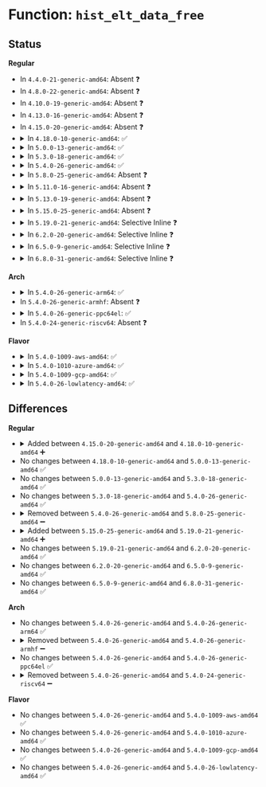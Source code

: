 # Function: <code>hist_elt_data_free</code>

## Status
<b>Regular</b>
<ul>
<li>
In <code>4.4.0-21-generic-amd64</code>: Absent ❓
</li>
<li>
In <code>4.8.0-22-generic-amd64</code>: Absent ❓
</li>
<li>
In <code>4.10.0-19-generic-amd64</code>: Absent ❓
</li>
<li>
In <code>4.13.0-16-generic-amd64</code>: Absent ❓
</li>
<li>
In <code>4.15.0-20-generic-amd64</code>: Absent ❓
</li>
<li>
<details>
<summary>In <code>4.18.0-10-generic-amd64</code>: ✅</summary>

```c
void hist_elt_data_free(struct hist_elt_data * elt_data)
```

```json
{
  "name": "hist_elt_data_free",
  "collision_type": "Unique Static",
  "inline_type": "No",
  "funcs": [
    {
      "addr": 18446744071580533504,
      "name": "hist_elt_data_free",
      "external": false,
      "loc": "kernel/trace/trace_events_hist.c:1952",
      "file": "kernel/trace/trace_events_hist.c",
      "inline": "seen, unknown",
      "caller_inline": [],
      "caller_func": [
        "kernel/trace/trace_events_hist.c:hist_trigger_elt_data_alloc",
        "kernel/trace/trace_events_hist.c:hist_trigger_elt_data_free"
      ]
    }
  ],
  "symbols": [
    {
      "addr": 18446744071580533504,
      "name": "hist_elt_data_free",
      "section": ".text",
      "bind": "STB_LOCAL",
      "size": 64
    }
  ]
}
```
</details>
</li>
<li>
<details>
<summary>In <code>5.0.0-13-generic-amd64</code>: ✅</summary>

```c
void hist_elt_data_free(struct hist_elt_data * elt_data)
```

```json
{
  "name": "hist_elt_data_free",
  "collision_type": "Unique Static",
  "inline_type": "No",
  "funcs": [
    {
      "addr": 18446744071580591712,
      "name": "hist_elt_data_free",
      "external": false,
      "loc": "kernel/trace/trace_events_hist.c:2036",
      "file": "kernel/trace/trace_events_hist.c",
      "inline": "seen, unknown",
      "caller_inline": [],
      "caller_func": [
        "kernel/trace/trace_events_hist.c:hist_trigger_elt_data_alloc",
        "kernel/trace/trace_events_hist.c:hist_trigger_elt_data_free"
      ]
    }
  ],
  "symbols": [
    {
      "addr": 18446744071580591712,
      "name": "hist_elt_data_free",
      "section": ".text",
      "bind": "STB_LOCAL",
      "size": 64
    }
  ]
}
```
</details>
</li>
<li>
<details>
<summary>In <code>5.3.0-18-generic-amd64</code>: ✅</summary>

```c
void hist_elt_data_free(struct hist_elt_data * elt_data)
```

```json
{
  "name": "hist_elt_data_free",
  "collision_type": "Unique Static",
  "inline_type": "No",
  "funcs": [
    {
      "addr": 18446744071580648848,
      "name": "hist_elt_data_free",
      "external": false,
      "loc": "kernel/trace/trace_events_hist.c:2190",
      "file": "kernel/trace/trace_events_hist.c",
      "inline": "seen, unknown",
      "caller_inline": [],
      "caller_func": [
        "kernel/trace/trace_events_hist.c:hist_trigger_elt_data_alloc",
        "kernel/trace/trace_events_hist.c:hist_trigger_elt_data_free"
      ]
    }
  ],
  "symbols": [
    {
      "addr": 18446744071580648848,
      "name": "hist_elt_data_free",
      "section": ".text",
      "bind": "STB_LOCAL",
      "size": 64
    }
  ]
}
```
</details>
</li>
<li>
<details>
<summary>In <code>5.4.0-26-generic-amd64</code>: ✅</summary>

```c
void hist_elt_data_free(struct hist_elt_data * elt_data)
```

```json
{
  "name": "hist_elt_data_free",
  "collision_type": "Unique Static",
  "inline_type": "No",
  "funcs": [
    {
      "addr": 18446744071580695408,
      "name": "hist_elt_data_free",
      "external": false,
      "loc": "kernel/trace/trace_events_hist.c:2264",
      "file": "kernel/trace/trace_events_hist.c",
      "inline": "seen, unknown",
      "caller_inline": [],
      "caller_func": [
        "kernel/trace/trace_events_hist.c:hist_trigger_elt_data_alloc",
        "kernel/trace/trace_events_hist.c:hist_trigger_elt_data_free"
      ]
    }
  ],
  "symbols": [
    {
      "addr": 18446744071580695408,
      "name": "hist_elt_data_free",
      "section": ".text",
      "bind": "STB_LOCAL",
      "size": 64
    }
  ]
}
```
</details>
</li>
<li>
<details>
<summary>In <code>5.8.0-25-generic-amd64</code>: Absent ❓</summary>

```json
{
  "name": "hist_elt_data_free",
  "collision_type": "Unique Static",
  "inline_type": "Full",
  "funcs": [
    {
      "addr": 18446744071580827932,
      "name": "hist_elt_data_free",
      "external": false,
      "loc": "kernel/trace/trace_events_hist.c:1356",
      "file": "kernel/trace/trace_events_hist.c",
      "inline": "not declared, inlined",
      "caller_inline": [
        "kernel/trace/trace_events_hist.c:hist_trigger_elt_data_alloc",
        "kernel/trace/trace_events_hist.c:hist_trigger_elt_data_free"
      ],
      "caller_func": []
    }
  ],
  "symbols": []
}
```
</details>
</li>
<li>
<details>
<summary>In <code>5.11.0-16-generic-amd64</code>: Absent ❓</summary>

```json
{
  "name": "hist_elt_data_free",
  "collision_type": "Unique Static",
  "inline_type": "Full",
  "funcs": [
    {
      "addr": 18446744071580818205,
      "name": "hist_elt_data_free",
      "external": false,
      "loc": "kernel/trace/trace_events_hist.c:1359",
      "file": "kernel/trace/trace_events_hist.c",
      "inline": "not declared, inlined",
      "caller_inline": [
        "kernel/trace/trace_events_hist.c:hist_trigger_elt_data_alloc",
        "kernel/trace/trace_events_hist.c:hist_trigger_elt_data_alloc",
        "kernel/trace/trace_events_hist.c:hist_trigger_elt_data_free"
      ],
      "caller_func": []
    }
  ],
  "symbols": []
}
```
</details>
</li>
<li>
<details>
<summary>In <code>5.13.0-19-generic-amd64</code>: Absent ❓</summary>

```json
{
  "name": "hist_elt_data_free",
  "collision_type": "Unique Static",
  "inline_type": "Full",
  "funcs": [
    {
      "addr": 18446744071580821741,
      "name": "hist_elt_data_free",
      "external": false,
      "loc": "kernel/trace/trace_events_hist.c:1376",
      "file": "kernel/trace/trace_events_hist.c",
      "inline": "not declared, inlined",
      "caller_inline": [
        "kernel/trace/trace_events_hist.c:hist_trigger_elt_data_alloc",
        "kernel/trace/trace_events_hist.c:hist_trigger_elt_data_alloc",
        "kernel/trace/trace_events_hist.c:hist_trigger_elt_data_free"
      ],
      "caller_func": []
    }
  ],
  "symbols": []
}
```
</details>
</li>
<li>
<details>
<summary>In <code>5.15.0-25-generic-amd64</code>: Absent ❓</summary>

```json
{
  "name": "hist_elt_data_free",
  "collision_type": "Unique Static",
  "inline_type": "Full",
  "funcs": [
    {
      "addr": 18446744071581024757,
      "name": "hist_elt_data_free",
      "external": false,
      "loc": "kernel/trace/trace_events_hist.c:1401",
      "file": "kernel/trace/trace_events_hist.c",
      "inline": "not declared, inlined",
      "caller_inline": [
        "kernel/trace/trace_events_hist.c:hist_trigger_elt_data_alloc",
        "kernel/trace/trace_events_hist.c:hist_trigger_elt_data_alloc",
        "kernel/trace/trace_events_hist.c:hist_trigger_elt_data_alloc",
        "kernel/trace/trace_events_hist.c:hist_trigger_elt_data_free"
      ],
      "caller_func": []
    }
  ],
  "symbols": []
}
```
</details>
</li>
<li>
<details>
<summary>In <code>5.19.0-21-generic-amd64</code>: Selective Inline ❓</summary>

```c
void hist_elt_data_free(struct hist_elt_data * elt_data)
```

```json
{
  "name": "hist_elt_data_free",
  "collision_type": "Unique Static",
  "inline_type": "Selective",
  "funcs": [
    {
      "addr": 18446744071581270094,
      "name": "hist_elt_data_free",
      "external": false,
      "loc": "kernel/trace/trace_events_hist.c:1575",
      "file": "kernel/trace/trace_events_hist.c",
      "inline": "not declared, inlined",
      "caller_inline": [
        "kernel/trace/trace_events_hist.c:hist_trigger_elt_data_alloc",
        "kernel/trace/trace_events_hist.c:hist_trigger_elt_data_alloc",
        "kernel/trace/trace_events_hist.c:hist_trigger_elt_data_free"
      ],
      "caller_func": [
        "kernel/trace/trace_events_hist.c:hist_trigger_elt_data_alloc"
      ]
    }
  ],
  "symbols": [
    {
      "addr": 18446744071581252032,
      "name": "hist_elt_data_free",
      "section": ".text",
      "bind": "STB_LOCAL",
      "size": 87
    }
  ]
}
```
</details>
</li>
<li>
<details>
<summary>In <code>6.2.0-20-generic-amd64</code>: Selective Inline ❓</summary>

```c
void hist_elt_data_free(struct hist_elt_data * elt_data)
```

```json
{
  "name": "hist_elt_data_free",
  "collision_type": "Unique Static",
  "inline_type": "Selective",
  "funcs": [
    {
      "addr": 18446744071581593598,
      "name": "hist_elt_data_free",
      "external": false,
      "loc": "kernel/trace/trace_events_hist.c:1607",
      "file": "kernel/trace/trace_events_hist.c",
      "inline": "not declared, inlined",
      "caller_inline": [
        "kernel/trace/trace_events_hist.c:hist_trigger_elt_data_alloc",
        "kernel/trace/trace_events_hist.c:hist_trigger_elt_data_alloc",
        "kernel/trace/trace_events_hist.c:hist_trigger_elt_data_free"
      ],
      "caller_func": [
        "kernel/trace/trace_events_hist.c:hist_trigger_elt_data_alloc"
      ]
    }
  ],
  "symbols": [
    {
      "addr": 18446744071581572800,
      "name": "hist_elt_data_free",
      "section": ".text",
      "bind": "STB_LOCAL",
      "size": 87
    }
  ]
}
```
</details>
</li>
<li>
<details>
<summary>In <code>6.5.0-9-generic-amd64</code>: Selective Inline ❓</summary>

```c
void hist_elt_data_free(struct hist_elt_data * elt_data)
```

```json
{
  "name": "hist_elt_data_free",
  "collision_type": "Unique Static",
  "inline_type": "Selective",
  "funcs": [
    {
      "addr": 18446744071581715659,
      "name": "hist_elt_data_free",
      "external": false,
      "loc": "kernel/trace/trace_events_hist.c:1612",
      "file": "kernel/trace/trace_events_hist.c",
      "inline": "not declared, inlined",
      "caller_inline": [
        "kernel/trace/trace_events_hist.c:hist_trigger_elt_data_alloc",
        "kernel/trace/trace_events_hist.c:hist_trigger_elt_data_alloc",
        "kernel/trace/trace_events_hist.c:hist_trigger_elt_data_free"
      ],
      "caller_func": [
        "kernel/trace/trace_events_hist.c:hist_trigger_elt_data_alloc"
      ]
    }
  ],
  "symbols": [
    {
      "addr": 18446744071581692784,
      "name": "hist_elt_data_free",
      "section": ".text",
      "bind": "STB_LOCAL",
      "size": 84
    }
  ]
}
```
</details>
</li>
<li>
<details>
<summary>In <code>6.8.0-31-generic-amd64</code>: Selective Inline ❓</summary>

```c
void hist_elt_data_free(struct hist_elt_data * elt_data)
```

```json
{
  "name": "hist_elt_data_free",
  "collision_type": "Unique Static",
  "inline_type": "Selective",
  "funcs": [
    {
      "addr": 18446744071581832300,
      "name": "hist_elt_data_free",
      "external": false,
      "loc": "kernel/trace/trace_events_hist.c:1605",
      "file": "kernel/trace/trace_events_hist.c",
      "inline": "not declared, inlined",
      "caller_inline": [
        "kernel/trace/trace_events_hist.c:hist_trigger_elt_data_alloc",
        "kernel/trace/trace_events_hist.c:hist_trigger_elt_data_alloc",
        "kernel/trace/trace_events_hist.c:hist_trigger_elt_data_free"
      ],
      "caller_func": [
        "kernel/trace/trace_events_hist.c:hist_trigger_elt_data_alloc"
      ]
    }
  ],
  "symbols": [
    {
      "addr": 18446744071581809088,
      "name": "hist_elt_data_free",
      "section": ".text",
      "bind": "STB_LOCAL",
      "size": 84
    }
  ]
}
```
</details>
</li>
</ul>
<b>Arch</b>
<ul>
<li>
<details>
<summary>In <code>5.4.0-26-generic-arm64</code>: ✅</summary>

```c
void hist_elt_data_free(struct hist_elt_data * elt_data)
```

```json
{
  "name": "hist_elt_data_free",
  "collision_type": "Unique Static",
  "inline_type": "No",
  "funcs": [
    {
      "addr": 18446603336492005192,
      "name": "hist_elt_data_free",
      "external": false,
      "loc": "kernel/trace/trace_events_hist.c:2264",
      "file": "kernel/trace/trace_events_hist.c",
      "inline": "seen, unknown",
      "caller_inline": [],
      "caller_func": [
        "kernel/trace/trace_events_hist.c:hist_trigger_elt_data_alloc",
        "kernel/trace/trace_events_hist.c:hist_trigger_elt_data_free"
      ]
    }
  ],
  "symbols": [
    {
      "addr": 18446603336492005192,
      "name": "hist_elt_data_free",
      "section": ".text",
      "bind": "STB_LOCAL",
      "size": 80
    }
  ]
}
```
</details>
</li>
<li>
In <code>5.4.0-26-generic-armhf</code>: Absent ❓
</li>
<li>
<details>
<summary>In <code>5.4.0-26-generic-ppc64el</code>: ✅</summary>

```c
void hist_elt_data_free(struct hist_elt_data * elt_data)
```

```json
{
  "name": "hist_elt_data_free",
  "collision_type": "Unique Static",
  "inline_type": "No",
  "funcs": [
    {
      "addr": 13835058055285138592,
      "name": "hist_elt_data_free",
      "external": false,
      "loc": "kernel/trace/trace_events_hist.c:2264",
      "file": "kernel/trace/trace_events_hist.c",
      "inline": "seen, unknown",
      "caller_inline": [],
      "caller_func": [
        "kernel/trace/trace_events_hist.c:hist_trigger_elt_data_alloc",
        "kernel/trace/trace_events_hist.c:hist_trigger_elt_data_free"
      ]
    }
  ],
  "symbols": [
    {
      "addr": 13835058055285138592,
      "name": "hist_elt_data_free",
      "section": ".text",
      "bind": "STB_LOCAL",
      "size": 120
    }
  ]
}
```
</details>
</li>
<li>
In <code>5.4.0-24-generic-riscv64</code>: Absent ❓
</li>
</ul>
<b>Flavor</b>
<ul>
<li>
<details>
<summary>In <code>5.4.0-1009-aws-amd64</code>: ✅</summary>

```c
void hist_elt_data_free(struct hist_elt_data * elt_data)
```

```json
{
  "name": "hist_elt_data_free",
  "collision_type": "Unique Static",
  "inline_type": "No",
  "funcs": [
    {
      "addr": 18446744071580664208,
      "name": "hist_elt_data_free",
      "external": false,
      "loc": "kernel/trace/trace_events_hist.c:2264",
      "file": "kernel/trace/trace_events_hist.c",
      "inline": "seen, unknown",
      "caller_inline": [],
      "caller_func": [
        "kernel/trace/trace_events_hist.c:hist_trigger_elt_data_alloc",
        "kernel/trace/trace_events_hist.c:hist_trigger_elt_data_free"
      ]
    }
  ],
  "symbols": [
    {
      "addr": 18446744071580664208,
      "name": "hist_elt_data_free",
      "section": ".text",
      "bind": "STB_LOCAL",
      "size": 64
    }
  ]
}
```
</details>
</li>
<li>
<details>
<summary>In <code>5.4.0-1010-azure-amd64</code>: ✅</summary>

```c
void hist_elt_data_free(struct hist_elt_data * elt_data)
```

```json
{
  "name": "hist_elt_data_free",
  "collision_type": "Unique Static",
  "inline_type": "No",
  "funcs": [
    {
      "addr": 18446744071580610416,
      "name": "hist_elt_data_free",
      "external": false,
      "loc": "kernel/trace/trace_events_hist.c:2264",
      "file": "kernel/trace/trace_events_hist.c",
      "inline": "seen, unknown",
      "caller_inline": [],
      "caller_func": [
        "kernel/trace/trace_events_hist.c:hist_trigger_elt_data_alloc",
        "kernel/trace/trace_events_hist.c:hist_trigger_elt_data_free"
      ]
    }
  ],
  "symbols": [
    {
      "addr": 18446744071580610416,
      "name": "hist_elt_data_free",
      "section": ".text",
      "bind": "STB_LOCAL",
      "size": 64
    }
  ]
}
```
</details>
</li>
<li>
<details>
<summary>In <code>5.4.0-1009-gcp-amd64</code>: ✅</summary>

```c
void hist_elt_data_free(struct hist_elt_data * elt_data)
```

```json
{
  "name": "hist_elt_data_free",
  "collision_type": "Unique Static",
  "inline_type": "No",
  "funcs": [
    {
      "addr": 18446744071580655456,
      "name": "hist_elt_data_free",
      "external": false,
      "loc": "kernel/trace/trace_events_hist.c:2264",
      "file": "kernel/trace/trace_events_hist.c",
      "inline": "seen, unknown",
      "caller_inline": [],
      "caller_func": [
        "kernel/trace/trace_events_hist.c:hist_trigger_elt_data_alloc",
        "kernel/trace/trace_events_hist.c:hist_trigger_elt_data_free"
      ]
    }
  ],
  "symbols": [
    {
      "addr": 18446744071580655456,
      "name": "hist_elt_data_free",
      "section": ".text",
      "bind": "STB_LOCAL",
      "size": 64
    }
  ]
}
```
</details>
</li>
<li>
<details>
<summary>In <code>5.4.0-26-lowlatency-amd64</code>: ✅</summary>

```c
void hist_elt_data_free(struct hist_elt_data * elt_data)
```

```json
{
  "name": "hist_elt_data_free",
  "collision_type": "Unique Static",
  "inline_type": "No",
  "funcs": [
    {
      "addr": 18446744071580712960,
      "name": "hist_elt_data_free",
      "external": false,
      "loc": "kernel/trace/trace_events_hist.c:2264",
      "file": "kernel/trace/trace_events_hist.c",
      "inline": "seen, unknown",
      "caller_inline": [],
      "caller_func": [
        "kernel/trace/trace_events_hist.c:hist_trigger_elt_data_alloc",
        "kernel/trace/trace_events_hist.c:hist_trigger_elt_data_free"
      ]
    }
  ],
  "symbols": [
    {
      "addr": 18446744071580712960,
      "name": "hist_elt_data_free",
      "section": ".text",
      "bind": "STB_LOCAL",
      "size": 64
    }
  ]
}
```
</details>
</li>
</ul>

## Differences
<b>Regular</b>
<ul>
<li>
<details>
<summary>Added between <code>4.15.0-20-generic-amd64</code> and <code>4.18.0-10-generic-amd64</code> ➕</summary>

```c
void hist_elt_data_free(struct hist_elt_data * elt_data)
```
</details>
</li>
<li>
No changes between <code>4.18.0-10-generic-amd64</code> and <code>5.0.0-13-generic-amd64</code> ✅
</li>
<li>
No changes between <code>5.0.0-13-generic-amd64</code> and <code>5.3.0-18-generic-amd64</code> ✅
</li>
<li>
No changes between <code>5.3.0-18-generic-amd64</code> and <code>5.4.0-26-generic-amd64</code> ✅
</li>
<li>
<details>
<summary>Removed between <code>5.4.0-26-generic-amd64</code> and <code>5.8.0-25-generic-amd64</code> ➖</summary>

```c
void hist_elt_data_free(struct hist_elt_data * elt_data)
```
</details>
</li>
<li>
<details>
<summary>Added between <code>5.15.0-25-generic-amd64</code> and <code>5.19.0-21-generic-amd64</code> ➕</summary>

```c
void hist_elt_data_free(struct hist_elt_data * elt_data)
```
</details>
</li>
<li>
No changes between <code>5.19.0-21-generic-amd64</code> and <code>6.2.0-20-generic-amd64</code> ✅
</li>
<li>
No changes between <code>6.2.0-20-generic-amd64</code> and <code>6.5.0-9-generic-amd64</code> ✅
</li>
<li>
No changes between <code>6.5.0-9-generic-amd64</code> and <code>6.8.0-31-generic-amd64</code> ✅
</li>
</ul>
<b>Arch</b>
<ul>
<li>
No changes between <code>5.4.0-26-generic-amd64</code> and <code>5.4.0-26-generic-arm64</code> ✅
</li>
<li>
<details>
<summary>Removed between <code>5.4.0-26-generic-amd64</code> and <code>5.4.0-26-generic-armhf</code> ➖</summary>

```c
void hist_elt_data_free(struct hist_elt_data * elt_data)
```
</details>
</li>
<li>
No changes between <code>5.4.0-26-generic-amd64</code> and <code>5.4.0-26-generic-ppc64el</code> ✅
</li>
<li>
<details>
<summary>Removed between <code>5.4.0-26-generic-amd64</code> and <code>5.4.0-24-generic-riscv64</code> ➖</summary>

```c
void hist_elt_data_free(struct hist_elt_data * elt_data)
```
</details>
</li>
</ul>
<b>Flavor</b>
<ul>
<li>
No changes between <code>5.4.0-26-generic-amd64</code> and <code>5.4.0-1009-aws-amd64</code> ✅
</li>
<li>
No changes between <code>5.4.0-26-generic-amd64</code> and <code>5.4.0-1010-azure-amd64</code> ✅
</li>
<li>
No changes between <code>5.4.0-26-generic-amd64</code> and <code>5.4.0-1009-gcp-amd64</code> ✅
</li>
<li>
No changes between <code>5.4.0-26-generic-amd64</code> and <code>5.4.0-26-lowlatency-amd64</code> ✅
</li>
</ul>
